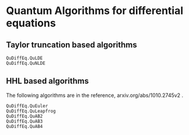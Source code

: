 # Quantum Algorithms for differential equations

## Taylor truncation based algorithms

```@docs
QuDiffEq.QuLDE
QuDiffEq.QuNLDE
```
## HHL based algorithms
The following algorithms are in the reference, arxiv.org/abs/1010.2745v2 .

```@docs
QuDiffEq.QuEuler
QuDiffEq.QuLeapfrog
QuDiffEq.QuAB2
QuDiffEq.QuAB3
QuDiffEq.QuAB4
```
